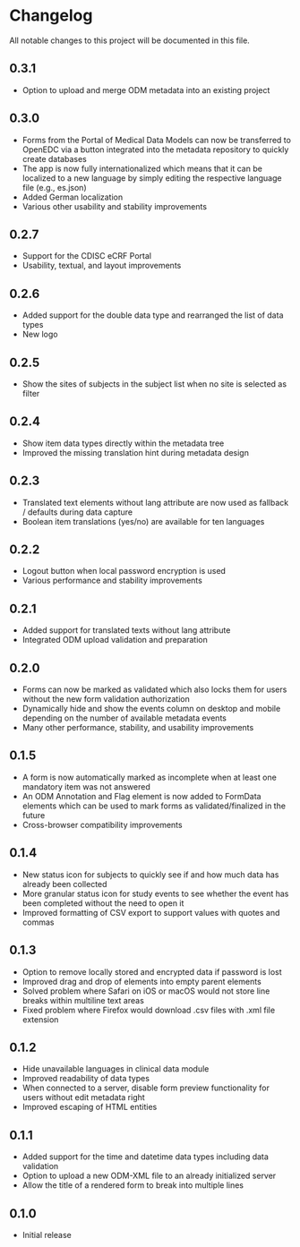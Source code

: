 # Changelog

All notable changes to this project will be documented in this file.

## 0.3.1

- Option to upload and merge ODM metadata into an existing project

## 0.3.0

- Forms from the Portal of Medical Data Models can now be transferred to OpenEDC via a button integrated into the metadata repository to quickly create databases
- The app is now fully internationalized which means that it can be localized to a new language by simply editing the respective language file (e.g., es.json)
- Added German localization
- Various other usability and stability improvements

## 0.2.7

- Support for the CDISC eCRF Portal
- Usability, textual, and layout improvements

## 0.2.6

- Added support for the double data type and rearranged the list of data types
- New logo

## 0.2.5

- Show the sites of subjects in the subject list when no site is selected as filter

## 0.2.4

- Show item data types directly within the metadata tree
- Improved the missing translation hint during metadata design

## 0.2.3

- Translated text elements without lang attribute are now used as fallback / defaults during data capture
- Boolean item translations (yes/no) are available for ten languages

## 0.2.2

- Logout button when local password encryption is used
- Various performance and stability improvements

## 0.2.1

- Added support for translated texts without lang attribute
- Integrated ODM upload validation and preparation

## 0.2.0

- Forms can now be marked as validated which also locks them for users without the new form validation authorization
- Dynamically hide and show the events column on desktop and mobile depending on the number of available metadata events
- Many other performance, stability, and usability improvements

## 0.1.5

- A form is now automatically marked as incomplete when at least one mandatory item was not answered
- An ODM Annotation and Flag element is now added to FormData elements which can be used to mark forms as validated/finalized in the future
- Cross-browser compatibility improvements

## 0.1.4

- New status icon for subjects to quickly see if and how much data has already been collected
- More granular status icon for study events to see whether the event has been completed without the need to open it
- Improved formatting of CSV export to support values with quotes and commas

## 0.1.3

- Option to remove locally stored and encrypted data if password is lost
- Improved drag and drop of elements into empty parent elements
- Solved problem where Safari on iOS or macOS would not store line breaks within multiline text areas
- Fixed problem where Firefox would download .csv files with .xml file extension

## 0.1.2

- Hide unavailable languages in clinical data module
- Improved readability of data types
- When connected to a server, disable form preview functionality for users without edit metadata right
- Improved escaping of HTML entities

## 0.1.1

- Added support for the time and datetime data types including data validation
- Option to upload a new ODM-XML file to an already initialized server
- Allow the title of a rendered form to break into multiple lines

## 0.1.0

- Initial release
